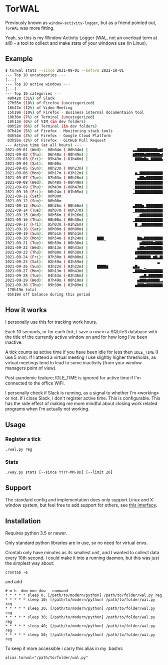 # TorWAL

Previously known as `window-activity-logger`, but as a friend pointed out, `TorWAL` was more fitting.

Yeah, so this is my Window Activity Logger (WAL, not an overload term at all!) - a tool to collect and make stats of your windows use (in Linux).

## Example

```bash
$ torwal stats --since 2021-09-01 --before 2021-10-01
--- Top 10 uncategories ---
[...]
--- Top 10 active windows ---
[...]
--- Top 10 categories ---
 49h42m (31%) of Slack
 27h55m (18%) of Firefox (uncategorized)
 18h47m (12%) of Video Meeting
 15h19m (10%) of Firefox - Business internal documentaion tool
 10h36m (7%) of Terminal (uncategorized)
 10h13m (6%) of VIM (in dev folders)
 09h52m (6%) of Terminal (in dev folders)
 07h42m (5%) of Firefox - Monitoring stack tools
 04h54m (3%) of Firefox - Google Cloud Platform
 03h55m (2%) of Firefox - GitHub Pull Request
--- Active time (at all hours) ---
2021-09-01 (Wed):  08h04m ( 00h34m) |                    ▃▃▇▇▇▇▇▇▇▇▇▅▆▇▇▅▄▁▇▇▅       |
2021-09-02 (Thu):  06h40m (-00h49m) |                    ▆▇▇▇▇▆▇▇▇▇▇▇▅▇▇▂            |
2021-09-03 (Fri):  05h43m (-01h46m) |                     ▇▇▇▆▇▅▂▇▇▇▇▇▄▃ ▅           |
2021-09-04 (Sat):  00h00m
2021-09-05 (Sun):  00h23m ( 00h23m) |                                        ▄▂      |
2021-09-06 (Mon):  06h17m (-01h12m) |                     ▅▂▇▇▇▇▇▇▇▇▇▇▇▇▇▇▁          |
2021-09-07 (Tue):  07h03m (-00h26m) |                      ▄▇▇▅▇▇▇▇▇▇▇▇▇▇▇▃▆         |
2021-09-08 (Wed):  06h40m (-00h49m) |                     ▇▇▇▇▇▇▇▇▇▇▇▇▇▇▄          ▁ |
2021-09-09 (Thu):  06h43m (-00h47m) |                    ▁▇▇▇▇▇▇▇▇▇▇▇▇▇▇▇  ▂         |
2021-09-10 (Fri):  06h24m (-01h05m) |                    ▁▇▇▇▇▇▇▇▇▇▇▇▇▇▂             |
2021-09-11 (Sat):  00h00m
2021-09-12 (Sun):  00h00m
2021-09-13 (Mon):  08h26m ( 00h56m) |                    ▃▇▇▇▅▂▇▇▇▇▇▇▇▇▇▇▅▇▇▃        |
2021-09-14 (Tue):  08h07m ( 00h37m) |                    ▁▇▇▇▇▆▇▇▇▇▇▇▇▇▁▆▇▇▇▂▁       |
2021-09-15 (Wed):  08h56m ( 01h26m) |                      ▁▆▇▇▇▇▇▇▇▇▇▇▅▇▅▇▇▇▄   ▆▅  |
2021-09-16 (Thu):  08h08m ( 00h38m) |                    ▁▇▇▇▇▇▇▇▇▇▇▇▇▇▅▇▇▇          |
2021-09-17 (Fri):  05h03m (-02h26m) |                     ▇▁▂▇▇▇▇▇▇▇▇▇▇▇▂            |
2021-09-18 (Sat):  00h00m ( 00h00m) |                                       ▁        |
2021-09-19 (Sun):  00h51m ( 00h51m) |                                             ▆▁ |
2021-09-20 (Mon):  08h54m ( 01h24m) |    ▇▇▇▁              ▇▆▄▇▇▇▇▇▇▇▇▇▇▇▇▇▇ ▄▂      |
2021-09-21 (Tue):  06h59m (-00h30m) |                       ▅▇▇▇▇▇▆▇▇▇▇▇▇▇▇          |
2021-09-22 (Wed):  08h13m ( 00h43m) |                      ▄▇▇▆▇▇▇▇▇▇▇▆▅▂    ▄▇▇▇▇▆▁▁|
2021-09-23 (Thu):  08h08m ( 00h38m) |                     ▆▇▇▇▇▇▇▇▇▇▇▇▇▇▇▅▂    ▂▇▁   |
2021-09-24 (Fri):  07h30m ( 00h00m) |                     ▃▇▇▇▇▇▇▂▆▇▃▇▇▇▇▇▇▇▃▁▁      |
2021-09-25 (Sat):  02h59m ( 02h59m) |                               ▃            ▄▁▇▇|
2021-09-26 (Sun):  03h22m ( 03h22m) |    ▇▇▇▇▆           ▄▇▄  ▁                      |
2021-09-27 (Mon):  08h13m ( 00h43m) |                    ▂▇▇▇▆▆▇▇▇▇▇▇▇▇▇▆▇▄▄▃        |
2021-09-28 (Tue):  04h53m (-02h36m) |                       ▃▄▇▃▇▇▇▇▇▇▇▅             |
2021-09-29 (Wed):  07h49m ( 00h19m) |                      ▅▇▇▇▆▇▇▇▇▇▂▃▆▆▇▇▅     ▃▇▆ |
2021-09-30 (Thu):  09h39m ( 02h09m) |                     ▄▇▇▇▆▇▇▇▇▇▇▇▇▇▇▇▇▇▇▇▇▅     |
 170h19m total
 05h19m off balance during this period
```

## How it works

I personally use this for tracking work hours.

Each 10 seconds, or for each _tick_, I save a row in a SQLite3 database with
the title of the currently active window on and for how long I've been
inactive.

A tick counts as active time if you have been idle for less then `IDLE_TIME` (I
use 5 min). If I attend a virtual meeting I use slightly higher thresholds, as
virtual meetings tend to lead to some inactivity (from your window managers
point of view).

Post-pandemic feature; IDLE_TIME is ignored for active time if I'm connected to
the office WiFi.

I personally check if Slack is running, as a signal to whether I'm «working» or
not. If i close Slack, i don't register active time. This is configurable.
This has the side effect of making me more mindful about closing work related
programs when I'm actually not working.


## Usage

### Register a tick

    ./wal.py reg

### Stats

    ./way.py stats [--since YYYY-MM-DD] [--limit 20]

## Support

The standard config and implementation does only support Linux and X window
system, but feel free to add support for others, see [this
interface](https://github.com/torvald/TorWAL/blob/main/wal/system.py).

## Installation

Requires python 3.5 or newer.

Only standard python libraries are in use, so no need for virtual envs.

Crontab only have minutes as its smallest unit, and I wanted to collect data
every 10th second. I could make it into a running daemon, but this was just the
simplest way about:

    crontab -e

and add

    # m h  dom mon dow   command
    * * * * * sleep 0; [/path/to/modern/python] /path/to/folder/wal.py reg
    * * * * * sleep 10; [/path/to/modern/python] /path/to/folder/wal.py reg
    * * * * * sleep 20; [/path/to/modern/python] /path/to/folder/wal.py reg
    * * * * * sleep 30; [/path/to/modern/python] /path/to/folder/wal.py reg
    * * * * * sleep 40; [/path/to/modern/python] /path/to/folder/wal.py reg
    * * * * * sleep 50; [/path/to/modern/python] /path/to/folder/wal.py reg

To keep it more accessible i carry this alias in my .bashrc

    alias torwal="/path/to/folder/wal.py"
